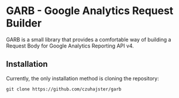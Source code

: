 # GARB - Google Analytics Request Builder

GARB is a small library that provides a comfortable way of building a Request
Body for Google Analytics Reporting API v4.

## Installation

Currently, the only installation method is cloning the repository:

    git clone https://github.com/czuhajster/garb
